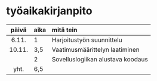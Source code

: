 # työaikakirjanpito

| päivä | aika | mitä tein  |
| :----:|:-----| :-----|
|6.11.  | 1    | Harjoitustyön suunnittelu|
|10.11. | 3,5  | Vaatimusmäärittelyn laatiminen|
|       | 2    | Sovelluslogiikan alustava koodaus |
| yht.   | 6,5  | | 
